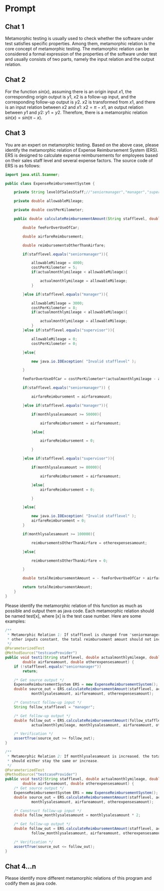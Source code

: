 # Prompt

## Chat 1

Metamorphic testing is usually used to check whether the software under test satisfies specific properties. Among them, metamorphic relation is the core concept of metamorphic testing. The metamorphic relation can be considered a formal expression of the properties of the software under test and usually consists of two parts, namely the input relation and the output relation.

## Chat 2

For the function $sin(x)$, assuming there is an origin input $x1$, the corresponding origin output is $y1$, $x2$ is a follow-up input, and the corresponding follow-up output is $y2$. $x2$ is transformed from $x1$, and there is an input relation between $x2$ and $x1$: $x2=\pi-x1$, an output relation between $y1$ and $y2$: $y1=y2$. Therefore, there is a metamorphic relation $sin(x)=sin(\pi-x)$.

## Chat 3

You are an expert on metamorphic testing. Based on the above case, please identify the metamorphic relation of Expense Reimbursement System (ERS). ERS is designed to calculate expense reimbursements for employees based on their sales staff level and several expense factors. The source code of ERS is as follows:

```java
import java.util.Scanner;

public class ExpenseReimbursementSystem {

	private String levelOfSalesStaff;//"seniormanager","manager","supervisor"

	private double allowableMileage;

	private double costPerKilometer;

	public double calculateReimbursementAmount(String stafflevel, double actualmonthlymileage, double monthlysalesamount, double airfareamount, double otherexpensesamount){

		double feeForOverUseOfCar;

		double airfareReimbursement;

		double reimbursementsOtherThanAirfare;

		if(stafflevel.equals("seniormanager")){

			allowableMileage = 4000;
			costPerKilometer = 5;
			if(actualmonthlymileage < allowableMileage){

				actualmonthlymileage = allowableMileage;
			}

		}else if(stafflevel.equals("manager")){

			allowableMileage = 3000;
			costPerKilometer = 8;
			if(actualmonthlymileage < allowableMileage){

				actualmonthlymileage = allowableMileage;
			}
		}else if(stafflevel.equals("supervisor")){

			allowableMileage = 0;
			costPerKilometer = 0;

		}else{

			new java.io.IOException( "Invalid stafflevel" );

		}

		feeForOverUseOfCar = costPerKilometer*(actualmonthlymileage - allowableMileage);

		if(stafflevel.equals("seniormanager")) {

			airfareReimbursement = airfareamount;

		}else if(stafflevel.equals("manager")){

			if(monthlysalesamount >= 50000){

				airfareReimbursement = airfareamount;

			}else{

				airfareReimbursement = 0;

			}

		}else if(stafflevel.equals("supervisor")){

			if(monthlysalesamount >= 80000){

				airfareReimbursement = airfareamount;

			}else{
				airfareReimbursement = 0;

			}

		}else{

			new java.io.IOException( "Invalid stafflevel" );
			airfareReimbursement = 0;
		}

		if(monthlysalesamount >= 100000){

			reimbursementsOtherThanAirfare = otherexpensesamount;

		}else{

			reimbursementsOtherThanAirfare = 0;

		}

		double totalReimbursementAmount = - feeForOverUseOfCar + airfareReimbursement + reimbursementsOtherThanAirfare;

		return totalReimbursementAmount;
	}
}
```

Please identify the metamorphic relation of this function as much as possible and output them as java code. Each metamorphic relation should be named test[x], where [x] is the test case number. Here are some examples:

```java
/**
 * Metamorphic Relation 1: If stafflevel is changed from "seniormanager" to "manager", with
 * other inputs constant, the total reimbursement amount should not increase.
 */
@ParameterizedTest
@MethodSource("testcaseProvider")
public void test1(String stafflevel, double actualmonthlymileage, double monthlysalesamount,
		double airfareamount, double otherexpensesamount) {
	if (!stafflevel.equals("seniormanager"))
		return;

	/* Get source output */
	ExpenseReimbursementSystem ERS = new ExpenseReimbursementSystem();
	double source_out = ERS.calculateReimbursementAmount(stafflevel, actualmonthlymileage,
			monthlysalesamount, airfareamount, otherexpensesamount);

	/* Construct follow-up input */
	String follow_stafflevel = "manager";

	/* Get follow-up output */
	double follow_out = ERS.calculateReimbursementAmount(follow_stafflevel,
			actualmonthlymileage, monthlysalesamount, airfareamount, otherexpensesamount);

	/* Verification */
	assertTrue(source_out >= follow_out);
}

/**
 * Metamorphic Relation 2: If monthlysalesamount is increased, the total reimbursement amount
 * should either stay the same or increase.
 */
@ParameterizedTest
@MethodSource("testcaseProvider")
public void test2(String stafflevel, double actualmonthlymileage, double monthlysalesamount,
		double airfareamount, double otherexpensesamount) {
	/* Get source output */
	ExpenseReimbursementSystem ERS = new ExpenseReimbursementSystem();
	double source_out = ERS.calculateReimbursementAmount(stafflevel, actualmonthlymileage,
			monthlysalesamount, airfareamount, otherexpensesamount);

	/* Construct follow-up input */
	double follow_monthlysalesamount = monthlysalesamount * 2;

	/* Get follow-up output */
	double follow_out = ERS.calculateReimbursementAmount(stafflevel, actualmonthlymileage,
			follow_monthlysalesamount, airfareamount, otherexpensesamount);

	/* Verification */
	assertTrue(source_out <= follow_out);
}
```

## Chat 4...n

Please identify more different metamorphic relations of this program and codify them as java code.